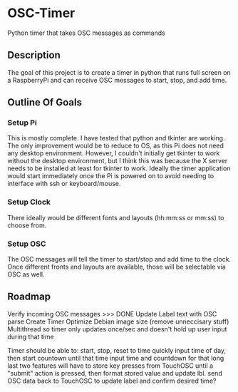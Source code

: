 # OSC-Timer
Python timer that takes OSC messages as commands

## Description
The goal of this project is to create a timer in python that runs full screen on a RaspberryPi and can receive OSC messages to start, stop, and add time.

## Outline Of Goals
### Setup Pi
This is mostly complete. I have tested that python and tkinter are working. The only improvement would be to reduce to OS, as this Pi does not need any desktop environment. However, I couldn't initially get tkinter to work without the desktop environment, but I think this was because the X server needs to be installed at least for tkinter to work. Ideally the timer application would start immediately once the Pi is powered on to avoid needing to interface with ssh or keyboard/mouse. 

### Setup Clock
There ideally would be different fonts and layouts (hh:mm:ss or mm:ss) to choose from.

### Setup OSC
The OSC messages will tell the timer to start/stop and add time to the clock. Once different fronts and layouts are available, those will be selectable via OSC as well.

## Roadmap
Verify incoming OSC messages >>> DONE
Update Label text with OSC parse
Create Timer
Optimize Debian image size (remove unneccisary stuff)
Multithread so timer only updates once/sec and doesn't hold up user input during that time

Timer should be able to:
start, stop, reset to time quickly
input time of day, then start countown until that time
input time and countdown for that long
	last two features will have to store key presses from TouchOSC until a "submit" action is pressed,
	then format stored value and update lbl.
	send OSC data back to TouchOSC to update label and confirm desired time?
